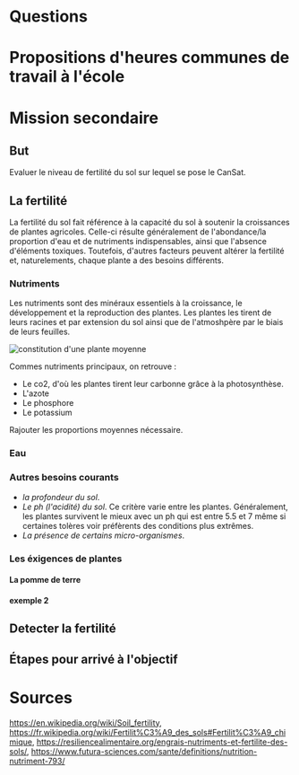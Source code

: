# Questions

# Propositions d'heures communes de travail à l'école

# Mission secondaire

## But

Evaluer le niveau de fertilité du sol sur lequel se pose le CanSat.

## La fertilité

La fertilité du sol fait référence à la capacité du sol à soutenir la croissances de plantes agricoles. Celle-ci résulte généralement de l'abondance/la proportion d'eau et de nutriments indispensables, ainsi que l'absence d'éléments toxiques. Toutefois, d'autres facteurs peuvent altérer la fertilité et, naturelements, chaque plante a des besoins différents.

### Nutriments

Les nutriments sont des minéraux essentiels à la croissance, le développement et la reproduction des plantes. Les plantes les tirent de leurs racines et par extension du sol ainsi que de l'atmoshpère par le biais de leurs feuilles.

![constitution d'une plante moyenne](pou://resiliencealimentaire.org/wp-content/uploads/2021/07/compo_chimique-768x554.png)

Commes nutriments principaux, on retrouve :

* Le co2, d'où les plantes tirent leur carbonne grâce à la photosynthèse.
* L'azote
* Le phosphore
* Le potassium

Rajouter les proportions moyennes nécessaire.

### Eau

### Autres besoins courants

* *la profondeur du sol*.
* *Le ph (l'acidité) du sol*. Ce critère varie entre les plantes. Généralement, les plantes survivent le mieux avec un ph qui est entre 5.5 et 7 même si certaines tolères voir préfèrents des conditions plus extrêmes. 
* *La présence de certains micro-organismes*. 

### Les éxigences de plantes

#### La pomme de terre

#### exemple 2

## Detecter la fertilité

## Étapes pour arrivé à l'objectif

# Sources
https://en.wikipedia.org/wiki/Soil_fertility, https://fr.wikipedia.org/wiki/Fertilit%C3%A9_des_sols#Fertilit%C3%A9_chimique, https://resiliencealimentaire.org/engrais-nutriments-et-fertilite-des-sols/, https://www.futura-sciences.com/sante/definitions/nutrition-nutriment-793/
